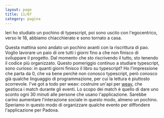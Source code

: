 ```yaml
--- 
layout: page
title: 11/07
category: pagina
---
```


Ieri ho studiato un pochino di typescript, poi sono uscito con l'egocentrico,
verso le 18, abbiamo chiacchierato e sono tornato a casa.  

Questa mattina sono andato un pochino avanti con la riscrittura di pao. Voglio
lavorare un paio di ore tutti i giorni fino a che non finisco di sviluppare il
progetto. Dal momento che sto riscrivendo il tutto, sto tenendo il codice più
organizzato. Questo pomeriggio continuo a studiare typescript, sono curioso: in
quanti giorni finisco il libro su typescript? Ho l'impressione che parta da 0,
che va bene perchè non conosco typescript, però conosco già qualche linguaggio
di programmazione, per cui la lettura è piuttosto scorrevole. I've got a todo
per weav: costruire un'api per [weav](https://www.weav.it/), che gestisca i
match durante gli eventi. Lo scopo dei match è quello di dare uno sconto ogni 30
minuti alle persone che usano l'applicazione. Sarebbe carino aumentare
l'interazione sociale in questo modo, almeno un pochino. Speriamo in questo modo
di organizzare qualche evento per diffondere l'applicazione per Padova.
